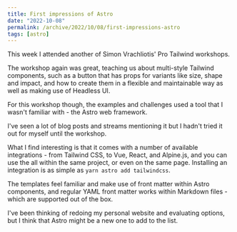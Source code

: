 ```yaml
---
title: First impressions of Astro
date: "2022-10-08"
permalink: /archive/2022/10/08/first-impressions-astro
tags: [astro]
---
```


This week I attended another of Simon Vrachliotis' Pro Tailwind workshops.

The workshop again was great, teaching us about multi-style Tailwind components, such as a button that has props for variants like size, shape and impact, and how to create them in a flexible and maintainable way as well as making use of Headless UI.

For this workshop though, the examples and challenges used a tool that I wasn't familiar with - the Astro web framework.

I've seen a lot of blog posts and streams mentioning it but I hadn't tried it out for myself until the workshop.

What I find interesting is that it comes with a number of available integrations - from Tailwind CSS, to Vue, React, and Alpine.js, and you can use the all within the same project, or even on the same page. Installing an integration is as simple as `yarn astro add tailwindcss`.

The templates feel familiar and make use of front matter within Astro components, and regular YAML front matter works within Markdown files - which are supported out of the box.

I've been thinking of redoing my personal website and evaluating options, but I think that Astro might be a new one to add to the list.
